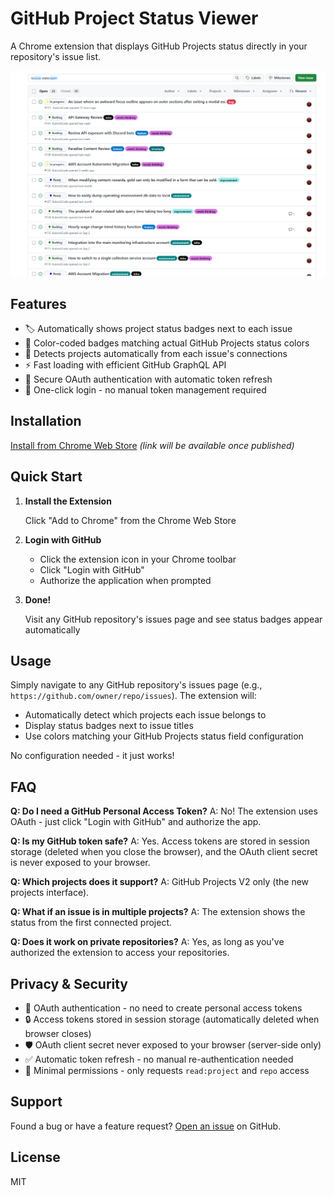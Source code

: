 # GitHub Project Status Viewer

A Chrome extension that displays GitHub Projects status directly in your repository's issue list.

![Screenshot](image.png)

## Features

- 🏷️ Automatically shows project status badges next to each issue
- 🎨 Color-coded badges matching actual GitHub Projects status colors
- 🔄 Detects projects automatically from each issue's connections
- ⚡ Fast loading with efficient GitHub GraphQL API
- 🔐 Secure OAuth authentication with automatic token refresh
- 🚀 One-click login - no manual token management required

## Installation

[Install from Chrome Web Store](https://chrome.google.com/webstore) *(link will be available once published)*

## Quick Start

1. **Install the Extension**

   Click "Add to Chrome" from the Chrome Web Store

2. **Login with GitHub**

   - Click the extension icon in your Chrome toolbar
   - Click "Login with GitHub"
   - Authorize the application when prompted

3. **Done!**

   Visit any GitHub repository's issues page and see status badges appear automatically

## Usage

Simply navigate to any GitHub repository's issues page (e.g., `https://github.com/owner/repo/issues`). The extension will:

- Automatically detect which projects each issue belongs to
- Display status badges next to issue titles
- Use colors matching your GitHub Projects status field configuration

No configuration needed - it just works!

## FAQ

**Q: Do I need a GitHub Personal Access Token?**
A: No! The extension uses OAuth - just click "Login with GitHub" and authorize the app.

**Q: Is my GitHub token safe?**
A: Yes. Access tokens are stored in session storage (deleted when you close the browser), and the OAuth client secret is never exposed to your browser.

**Q: Which projects does it support?**
A: GitHub Projects V2 only (the new projects interface).

**Q: What if an issue is in multiple projects?**
A: The extension shows the status from the first connected project.

**Q: Does it work on private repositories?**
A: Yes, as long as you've authorized the extension to access your repositories.

## Privacy & Security

- 🔐 OAuth authentication - no need to create personal access tokens
- 🔒 Access tokens stored in session storage (automatically deleted when browser closes)
- 🛡️ OAuth client secret never exposed to your browser (server-side only)
- ✅ Automatic token refresh - no manual re-authentication needed
- 🎯 Minimal permissions - only requests `read:project` and `repo` access

## Support

Found a bug or have a feature request? [Open an issue](https://github.com/yourusername/github-project-status-viewer/issues) on GitHub.

## License

MIT
